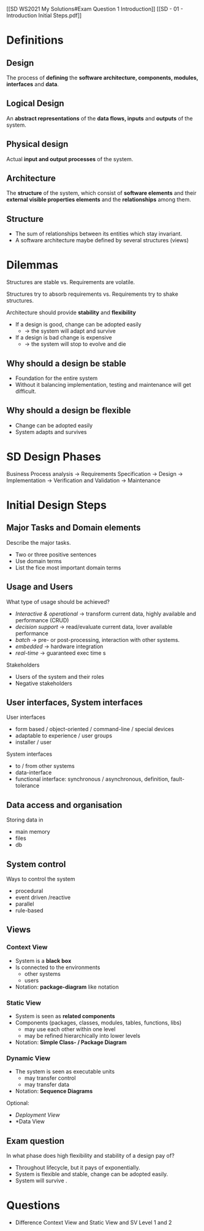 [[SD WS2021 My Solutions#Exam Question 1 Introduction]]
[[SD - 01 - Introduction Initial Steps.pdf]]

# Definitions
## Design 
The process of **defining** the **software architecture, components, modules, interfaces** and **data**. 

## Logical Design 
An **abstract representations** of the **data flows, inputs** and **outputs** of the system. 

## Physical design 
Actual **input and output processes** of the system. 

## Architecture 
The **structure** of the system, which consist of **software elements** and their **external visible properties elements** and the **relationships** among them.

## Structure
- The sum of relationships between its entities which stay invariant.
- A software architecture maybe defined by several structures (views)  

# Dilemmas
Structures are stable vs. Requirements are volatile.

Structures try to absorb requirements vs. Requirements try to shake structures. 

Architecture should provide **stability** and **flexibility** 
- If a design is good, change can be adopted easily
	- -> the system will adapt and survive
- If a design is bad change is expensive
	- -> the system will stop to evolve and die 

## Why should a design be stable 
- Foundation for the entire system 
- Without it balancing implementation, testing and maintenance will get difficult. 

## Why should a design be flexible
- Change can be adopted easily
- System adapts and survives 


# SD Design Phases
Business Process analysis -> Requirements Specification -> Design  -> 
Implementation -> Verification and Validation -> Maintenance

# Initial Design Steps 

## Major Tasks and Domain elements 
Describe the major tasks. 
- Two or three positive sentences
- Use domain terms 
- List the fice most important domain terms 

## Usage and Users 
What type of usage should be achieved? 
- *Interactive & operational* -> transform current data, highly available and performance (CRUD)
- *decision support*  -> read/evaluate current data, lover available performance
- *batch* -> pre- or post-processing, interaction with other systems.
- *embedded* -> hardware integration
- *real-time* -> guaranteed exec time s 

Stakeholders
- Users of the system and their roles 
- Negative stakeholders

## User interfaces, System interfaces
User interfaces 
- form based / object-oriented / command-line / special devices
- adaptable to experience / user groups
- installer / user 

System interfaces
- to / from other systems
- data-interface
- functional interface: synchronous / asynchronous, definition, fault-tolerance

## Data access and organisation
Storing data in 
- main memory
- files 
- db

## System control 
Ways to control the system
- procedural
- event driven /reactive
- parallel
- rule-based

## Views 
### Context View
- System is a **black box** 
- Is connected to the environments
	- other systems
	- users
- Notation: **package-diagram** like notation

### Static View
- System is seen as **related components**
- Components (packages, classes, modules, tables, functions, libs)
	- may use each other within one level
	- may be refined hierarchically into lower levels 
- Notation: **Simple Class- / Package Diagram** 

### Dynamic View
- The system is seen as executable units 
	- may transfer control
	- may transfer data
- Notation: **Sequence Diagrams**

Optional: 
- *Deployment View*
- *Data View

## Exam question 
In what phase does high flexibility and stability of a design pay of?

- Throughout lifecycle, but it pays of exponentially. 
- System is flexible and stable, change  can be adopted easily. 
- System will survive .


# Questions
- Difference Context View and Static View and SV Level 1 and 2 

